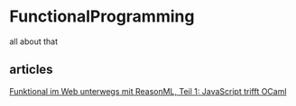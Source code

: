 # FunctionalProgramming
all about that


## articles
[Funktional im Web unterwegs mit ReasonML, Teil 1: JavaScript trifft OCaml ]( https://heise.de/-4701765 )  
